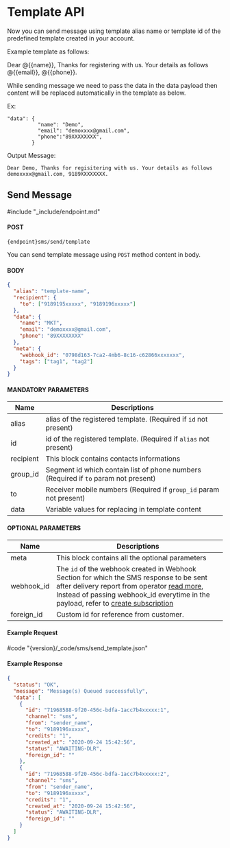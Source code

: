 # Template API

Now you can send message using template alias name or template id of the predefined template created in your account.

Example template as follows:

Dear @{{name}}, Thanks for registering with us. Your details as follows @{{email}}, @{{phone}}.

While sending message we need to pass the data in the data payload then content will be replaced automatically in the template as below.

Ex:

```
"data": {
          "name": "Demo",
          "email": "demoxxxx@gmail.com",
          "phone":"89XXXXXXXX",
        }
```

Output Message:

`Dear Demo, Thanks for regisitering with us. Your details as follows demoxxxx@gmail.com, 9189XXXXXXXX.`

## Send Message

#include "_include/endpoint.md"

#### POST

```
{endpoint}sms/send/template
```

You can send template message using `POST` method content in body.

#### BODY

```json
{
  "alias": "template-name",
  "recipient": {
    "to": ["9189195xxxxx", "9189196xxxxx"]
  },
  "data": {
    "name": "MKT",
    "email": "demoxxxx@gmail.com",
    "phone": "89XXXXXXXX"
  },
  "meta": {
    "webhook_id": "0798d163-7ca2-4mb6-8c16-c62866xxxxxxx",
    "tags": ["tag1", "tag2"]
  }
}
```

#### MANDATORY PARAMETERS

| Name      | Descriptions                                                                        |
| --------- | ----------------------------------------------------------------------------------- |
| alias     | alias of the registered template. (Required if `id` not present)                    |
| id        | id of the registered template. (Required if `alias` not present)                    |
| recipient | This block contains contacts informations                                           |
| group_id  | Segment id which contain list of phone numbers (Required if `to` param not present) |
| to        | Receiver mobile numbers (Required if `group_id` param not present)                  |
| data      | Variable values for replacing in template content                                   |

#### OPTIONAL PARAMETERS

| Name | Descriptions |
| ---- | ------------ |
|meta | This block contains all the optional parameters |
| webhook_id | The `id` of the webhook created in Webhook Section for which the SMS response to be sent after delivery report from operator [read more](/docs/{version}/sms/webhook), Instead of passing webhook_id everytime in the payload, refer to [create subscription](/docs/{version}/subscriptions#content-create-subscription) | |
| foreign_id | Custom id for reference from customer.|

#### Example Request

#code "{version}/_code/sms/send_template.json"

#### Example Response

```json
{
  "status": "OK",
  "message": "Message(s) Queued successfully",
  "data": [
    {
      "id": "71968588-9f20-456c-bdfa-1acc7b4xxxxx:1",
      "channel": "sms",
      "from": "sender_name",
      "to": "9189196xxxxx",
      "credits": "1",
      "created_at": "2020-09-24 15:42:56",
      "status": "AWAITING-DLR",
      "foreign_id": ""
    },
    {
      "id": "71968588-9f20-456c-bdfa-1acc7b4xxxxx:2",
      "channel": "sms",
      "from": "sender_name",
      "to": "9189196xxxxx",
      "credits": "1",
      "created_at": "2020-09-24 15:42:56",
      "status": "AWAITING-DLR",
      "foreign_id": ""
    }
  ]
}
```
